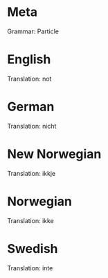 Meta
====

Grammar: Particle


English
=======

Translation: not



German
======

Translation: nicht



New Norwegian
=============

Translation: ikkje



Norwegian
=========

Translation: ikke



Swedish
=======

Translation: inte

